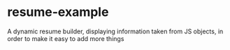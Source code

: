 resume-example
==============

A dynamic resume builder, displaying information taken from JS objects, in order to make it easy to add more things
